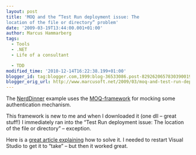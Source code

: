 ```yaml
---
layout: post
title: 'MOQ and the “Test Run deployment issue: The
location of the file or directory” problem'
date: '2009-03-19T13:44:00.001+01:00'
author: Marcus Hammarberg
tags:
  - Tools
  - .NET
  - Life of a consultant

  - TDD
modified_time: '2010-12-14T16:22:38.199+01:00'
blogger_id: tag:blogger.com,1999:blog-36533086.post-8292620657830390019
blogger_orig_url: http://www.marcusoft.net/2009/03/moq-and-test-run-deployment-issue.html
---
```



The <a
href="http://weblogs.asp.net/scottgu/archive/2009/03/10/free-asp-net-mvc-ebook-tutorial.aspx"
target="_blank">NerdDinner</a> example uses the
<a href="http://code.google.com/p/moq/"
target="_blank">MOQ-framework</a> for mocking some authentication
mechanism.

This framework is new to me and when I downloaded it (one dll – great
stuff!) I immediately ran into the “Test Run deployment issue: The
location of the file or directory” – exception.

Here is a <a
href="http://thepursuitofalife.com/test-run-deployment-issue-in-vsts/"
target="_blank">great article explaining</a> how to solve it. I needed
to restart Visual Studio to get it to “take” – but then it worked great.

